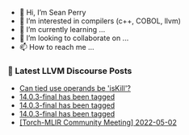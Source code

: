- 👋 Hi, I’m Sean Perry
- 👀 I’m interested in compilers (c++, COBOL, llvm)
- 🌱 I’m currently learning ...
- 💞️ I’m looking to collaborate on ...
- 📫 How to reach me ...

<!---
s66perry/s66perry is a ✨ special ✨ repository because its `README.md` (this file) appears on your GitHub profile.
You can click the Preview link to take a look at your changes.
--->
### 📕 Latest LLVM Discourse Posts

<!-- DISCOURSE-LLVM:START -->
- [Can tied use operands be &#39;isKill&#39;?](https://discourse.llvm.org/t/can-tied-use-operands-be-iskill/62143#post_1)
- [14.0.3-final has been tagged](https://discourse.llvm.org/t/14-0-3-final-has-been-tagged/62134#post_6)
- [14.0.3-final has been tagged](https://discourse.llvm.org/t/14-0-3-final-has-been-tagged/62134#post_5)
- [14.0.3-final has been tagged](https://discourse.llvm.org/t/14-0-3-final-has-been-tagged/62134#post_4)
- [[Torch-MLIR Community Meeting] 2022-05-02](https://discourse.llvm.org/t/torch-mlir-community-meeting-2022-05-02/62139#post_1)
<!-- DISCOURSE-LLVM:END -->
